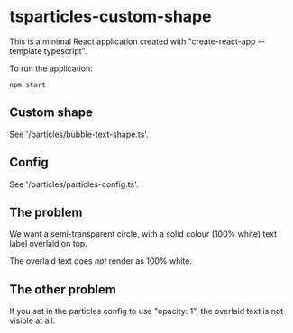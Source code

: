 # tsparticles-custom-shape

This is a minimal React application created with "create-react-app --template typescript".

To run the application:

```shell
npm start
```

## Custom shape

See '/particles/bubble-text-shape.ts'.

## Config

See '/particles/particles-config.ts'.

## The problem

We want a semi-transparent circle, with a solid colour (100% white) text label overlaid on top.

The overlaid text does *not* render as 100% white.

## The other problem

If you set in the particles config to use "opacity: 1", the overlaid text is not visible at all.
